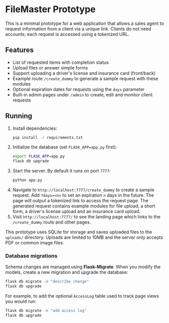 # FileMaster Prototype

This is a minimal prototype for a web application that allows a sales agent to request information from a client via a unique link. Clients do not need accounts; each request is accessed using a tokenized URL.

## Features

- List of requested items with completion status
- Upload files or answer simple forms
- Support uploading a driver's license and insurance card (front/back)
- Example route `/create_dummy` to generate a sample request with these modules
- Optional expiration dates for requests using the `days` parameter
- Built-in admin pages under `/admin` to create, edit and monitor client requests

## Running

1. Install dependencies:
   ```bash
   pip install -r requirements.txt
   ```
2. Initialize the database (set `FLASK_APP=app.py` first):
   ```bash
   export FLASK_APP=app.py
   flask db upgrade
   ```
3. Start the server. By default it runs on port `7777`:
   ```bash
   python app.py
   ```
4. Navigate to `http://localhost:7777/create_dummy` to create a sample request. Add
   `?days=<n>` to set an expiration `n` days in the future. The page will output
   a tokenized link to access the request page. The generated request contains
   example modules for file upload, a short form, a driver's license upload and
   an insurance card upload.
5. Visit `http://localhost:7777/` to see the landing page which links to the
   `/create_dummy` route and other pages.

This prototype uses SQLite for storage and saves uploaded files to the `uploads/` directory.
Uploads are limited to 10MB and the server only accepts PDF or common image files.

### Database migrations

Schema changes are managed using **Flask-Migrate**. When you modify the models,
create a new migration and upgrade the database:

```bash
flask db migrate -m "describe change"
flask db upgrade
```

For example, to add the optional `AccessLog` table used to track page views you
would run:

```bash
flask db migrate -m "add access log"
flask db upgrade
```
